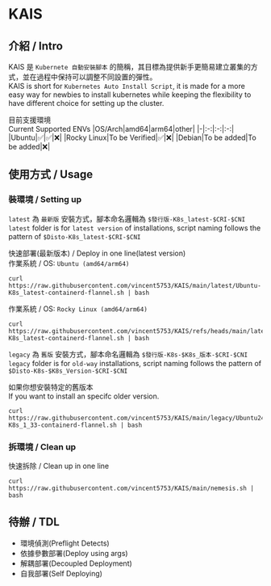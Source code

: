 # KAIS
## 介紹 / Intro
KAIS 是 `Kubernete 自動安裝腳本` 的簡稱，其目標為提供新手更簡易建立叢集的方式，並在過程中保持可以調整不同設置的彈性。 </br>
KAIS is short for `Kubernetes Auto Install Script`, it is made for a more easy way for newbies to install kubernetes while keeping the flexibility to have different choice for setting up the cluster.

目前支援環境\
Current Supported ENVs
|OS/Arch|amd64|arm64|other|
|-|:-:|:-:|:-:|
|Ubuntu|✅|✅|❌|
|Rocky Linux|To be Verified|✅|❌|
|Debian|To be added|To be added|❌|

## 使用方式 / Usage
### 裝環境 / Setting up
`latest` 為 `最新版` 安裝方式，腳本命名邏輯為 `$發行版-K8s_latest-$CRI-$CNI`\
`latest` folder is for `latest version` of installations, script naming follows the pattern of `$Disto-K8s_latest-$CRI-$CNI`

快速部署(最新版本) / Deploy in one line(latest version)\
作業系統 / OS: `Ubuntu (amd64/arm64)`
```
curl https://raw.githubusercontent.com/vincent5753/KAIS/main/latest/Ubuntu-K8s_latest-containerd-flannel.sh | bash
```

作業系統 / OS: `Rocky Linux (amd64/arm64)`
```
curl https://raw.githubusercontent.com/vincent5753/KAIS/refs/heads/main/latest/Rocky_Linux-K8s_latest-containerd-flannel.sh | bash
```

`legacy` 為 `舊版` 安裝方式，腳本命名邏輯為 `$發行版-K8s-$K8s_版本-$CRI-$CNI`\
`legacy` folder is for `old-way` installations, script naming follows the pattern of `$Disto-K8s-$K8s_Version-$CRI-$CNI`

如果你想安裝特定的舊版本\
If you want to install an specifc older version.
```
curl https://raw.githubusercontent.com/vincent5753/KAIS/main/legacy/Ubuntu2404-K8s_1_33-containerd-flannel.sh | bash
```

### 拆環境 / Clean up
快速拆除 / Clean up in one line
```
curl https://raw.githubusercontent.com/vincent5753/KAIS/main/nemesis.sh | bash
```

## 待辦 / TDL
+ 環境偵測(Preflight Detects)
+ 依據參數部署(Deploy using args)
+ 解耦部署(Decoupled Deployment)
+ 自我部署(Self Deploying)
